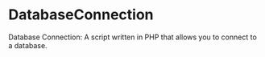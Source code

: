 # DatabaseConnection
Database Connection: A script written in PHP that allows you to connect to a database.
